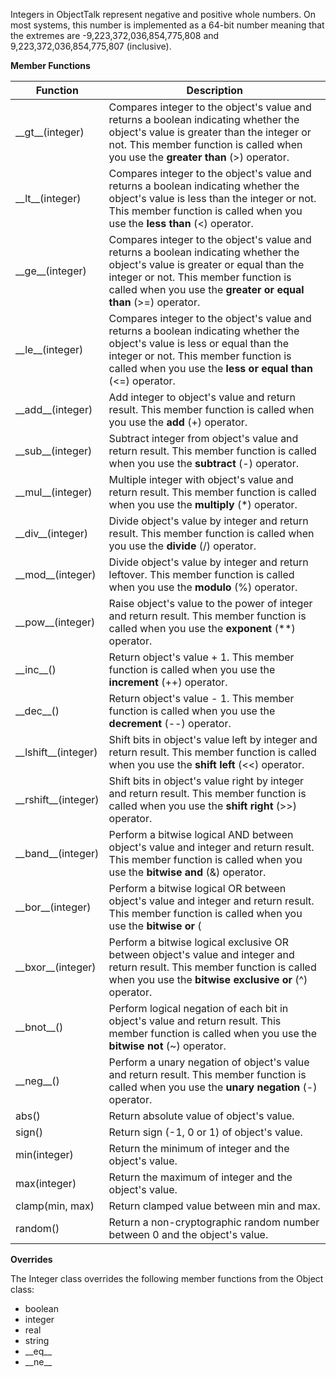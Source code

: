 Integers in ObjectTalk represent negative and positive whole numbers.
On most systems, this number is implemented as a 64-bit number
meaning that the extremes are -9,223,372,036,854,775,808 and
9,223,372,036,854,775,807 (inclusive).

**Member Functions**

| Function | Description |
| ------ | ----------- |
| \_\_gt__(integer) | Compares integer to the object's value and returns a boolean indicating whether the object's value is greater than the integer or not. This member function is called when you use the **greater than** (>) operator. |
| \_\_lt__(integer) | Compares integer to the object's value and returns a boolean indicating whether the object's value is less than the integer or not. This member function is called when you use the **less than** (<) operator. |
| \_\_ge__(integer) | Compares integer to the object's value and returns a boolean indicating whether the object's value is greater or equal than the integer or not. This member function is called when you use the **greater or equal than** (>=) operator. |
| \_\_le__(integer) | Compares integer to the object's value and returns a boolean indicating whether the object's value is less or equal than the integer or not. This member function is called when you use the **less or equal than** (<=) operator. |
| \_\_add__(integer) | Add integer to object's value and return result. This member function is called when you use the **add** (+) operator. |
| \_\_sub__(integer) | Subtract integer from object's value and return result. This member function is called when you use the **subtract** (-) operator. |
| \_\_mul__(integer) | Multiple integer with object's value and return result. This member function is called when you use the **multiply** (*) operator. |
| \_\_div__(integer) | Divide object's value by integer and return result. This member function is called when you use the **divide** (/) operator. |
| \_\_mod__(integer) | Divide object's value by integer and return leftover. This member function is called when you use the **modulo** (%) operator. |
| \_\_pow__(integer) | Raise object's value to the power of integer and return result. This member function is called when you use the **exponent** (\*\*) operator. |
| \_\_inc__() | Return object's value + 1. This member function is called when you use the **increment** (++) operator. |
| \_\_dec__() | Return object's value - 1. This member function is called when you use the **decrement** (--) operator. |
| \_\_lshift__(integer) | Shift bits in object's value left by integer and return result. This member function is called when you use the **shift left** (<<) operator. |
| \_\_rshift__(integer) | Shift bits in object's value right by integer and return result. This member function is called when you use the **shift right** (>>) operator. |
| \_\_band__(integer) | Perform a bitwise logical AND between object's value and integer and return result. This member function is called when you use the **bitwise and** (&) operator. |
| \_\_bor__(integer) | Perform a bitwise logical OR between object's value and integer and return result. This member function is called when you use the **bitwise or** (|) operator. |
| \_\_bxor__(integer) | Perform a bitwise logical exclusive OR between object's value and integer and return result. This member function is called when you use the **bitwise exclusive or** (^) operator. |
| \_\_bnot__() | Perform logical negation of each bit in object's value and return result. This member function is called when you use the **bitwise not** (~) operator. |
| \_\_neg__() | Perform a unary negation of object's value and return result. This member function is called when you use the **unary negation** (-) operator. |
| abs() | Return absolute value of object's value.
| sign() | Return sign (-1, 0 or 1) of object's value.
| min(integer) | Return the minimum of integer and the object's value.
| max(integer) | Return the maximum of integer and the object's value.
| clamp(min, max) | Return clamped value between min and max.
| random() | Return a non-cryptographic random number between 0 and the object's value.

**Overrides**

The Integer class overrides the following member functions from the Object class:

* boolean
* integer
* real
* string
* \_\_eq__
* \_\_ne__
